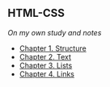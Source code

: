 ## HTML-CSS
*On my own study and notes*

- [Chapter 1. Structure](https://github.com/carlosecantera/HTML-CSS/blob/main/chapter1structure.md)
- [Chapter 2. Text](https://github.com/carlosecantera/HTML-CSS/blob/main/chapter2text.md)
- [Chapter 3. Lists](https://github.com/carlosecantera/HTML-CSS/blob/main/chapter3lists.md)
- [Chapter 4. Links]()